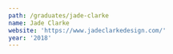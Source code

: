 ```yaml
---
path: /graduates/jade-clarke
name: Jade Clarke
website: 'https://www.jadeclarkedesign.com/'
year: '2018'
---
```


